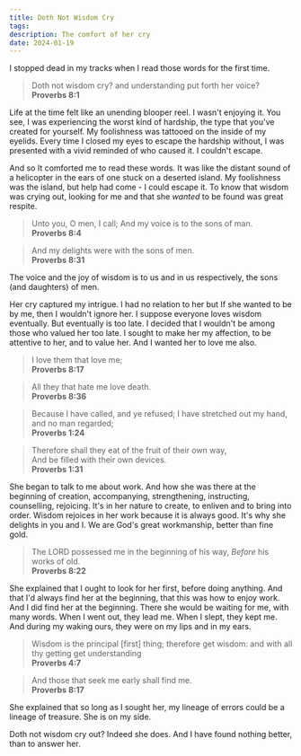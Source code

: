 ```yaml
---
title: Doth Not Wisdom Cry
tags: 
description: The comfort of her cry
date: 2024-01-19
---
```

I stopped dead in my tracks when I read those words for the first time.  

> Doth not wisdom cry? and understanding put forth her voice?  
> **Proverbs 8:1**

Life at the time felt like an unending blooper reel. I wasn't enjoying it. You see, I was experiencing the worst kind of hardship, the type that you've created for yourself. My foolishness was tattooed on the inside of my eyelids. Every time I closed my eyes to escape the hardship without, I was presented with a vivid reminded of who caused it. I couldn't escape.

And so It comforted me to read these words. It was like the distant sound of a helicopter in the ears of one stuck on a deserted island. My foolishness was the island, but help had come - I could escape it. To know that wisdom was crying out, looking for me and that she *wanted* to be found was great respite.

> Unto you, O men, I call; And my voice is to the sons of man.  
> **Proverbs 8:4**

> And my delights were with the sons of men.  
> **Proverbs 8:31**

The voice and the joy of wisdom is to us and in us respectively, the sons (and daughters) of men.  

Her cry captured my intrigue. I had no relation to her but If she wanted to be by me, then I wouldn't ignore her. I suppose everyone loves wisdom eventually. But eventually is too late. I decided that I wouldn't be among those who valued her too late. I sought to make her my affection, to be attentive to her, and to value her. And I wanted her to love me also.

> I love them that love me;  
> **Proverbs 8:17**

> All they that hate me love death.  
> **Proverbs 8:36**

> Because I have called, and ye refused;
> I have stretched out my hand, and no man regarded;  
> **Proverbs 1:24**

> Therefore shall they eat of the fruit of their own way,  
> And be filled with their own devices.  
> **Proverbs 1:31**

She began to talk to me about work. And how she was there at the beginning of creation, accompanying, strengthening, instructing, counselling, rejoicing. It's in her nature to create, to enliven and to bring into order. Wisdom rejoices in her work because it is always good. It's why she delights in you and I. We are God's great workmanship, better than fine gold.  

> The LORD possessed me in the beginning of his way,
> *Before* his works of old.  
> **Proverbs 8:22**

She explained that I ought to look for her first, before doing anything. And that I'd always find her at the beginning, that this was how to enjoy work. And I did find her at the beginning. There she would be waiting for me, with many words. When I went out, they lead me. When I slept, they kept me. And during my waking ours, they were on my lips and in my ears.

> Wisdom is the principal \[first] thing; therefore get wisdom: and with all thy getting get understanding  
> **Proverbs 4:7**

> And those that seek me early shall find me.  
> **Proverbs 8:17**

She explained that so long as I sought her, my lineage of errors could be a lineage of treasure. She is on my side.  

Doth not wisdom cry out? Indeed she does. And I have found nothing better, than to answer her.
